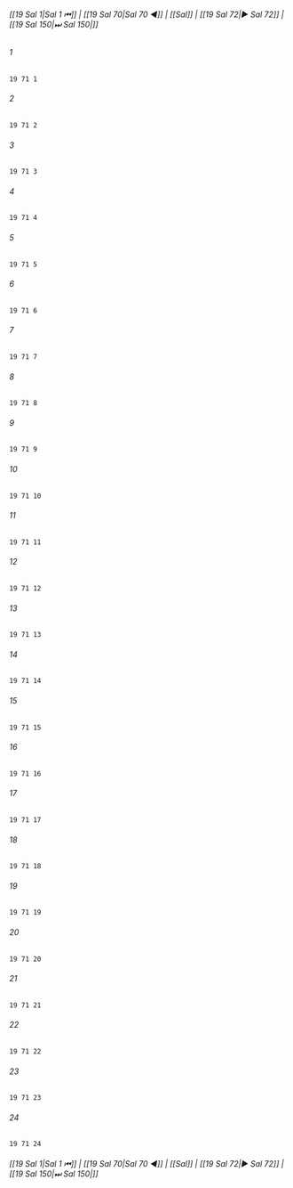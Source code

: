 
###### [[19 Sal 1|Sal 1 ⏮]] | [[19 Sal 70|Sal 70 ◀]] | [[Sal]] | [[19 Sal 72|▶ Sal 72]] | [[19 Sal 150|⏭ Sal 150|]]

###### 1
``` verse
19 71 1 
```
###### 2
``` verse
19 71 2 
```
###### 3
``` verse
19 71 3 
```
###### 4
``` verse
19 71 4 
```
###### 5
``` verse
19 71 5 
```
###### 6
``` verse
19 71 6 
```
###### 7
``` verse
19 71 7 
```
###### 8
``` verse
19 71 8 
```
###### 9
``` verse
19 71 9 
```
###### 10
``` verse
19 71 10 
```
###### 11
``` verse
19 71 11 
```
###### 12
``` verse
19 71 12 
```
###### 13
``` verse
19 71 13 
```
###### 14
``` verse
19 71 14 
```
###### 15
``` verse
19 71 15 
```
###### 16
``` verse
19 71 16 
```
###### 17
``` verse
19 71 17 
```
###### 18
``` verse
19 71 18 
```
###### 19
``` verse
19 71 19 
```
###### 20
``` verse
19 71 20 
```
###### 21
``` verse
19 71 21 
```
###### 22
``` verse
19 71 22 
```
###### 23
``` verse
19 71 23 
```
###### 24
``` verse
19 71 24 
```

###### [[19 Sal 1|Sal 1 ⏮]] | [[19 Sal 70|Sal 70 ◀]] | [[Sal]] | [[19 Sal 72|▶ Sal 72]] | [[19 Sal 150|⏭ Sal 150|]]

